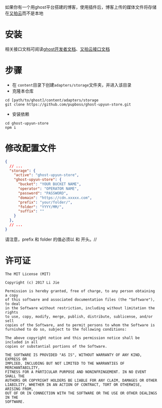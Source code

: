 如果你有一个用ghost平台搭建的博客，使用插件后，博客上传的媒体文件将存储在[又拍云](https://www.upyun.com/)而不是本地


# 安装 
相关接口文档可阅读[ghost开发者文档](https://ghost.org/docs/config/)、[又拍云接口文档](https://api.upyun.com/doc#/api/guide/overview)



# 步骤

- 在 `content`目录下创建`adapters/storage`文件夹，并进入该目录
- 克隆本仓库
```
cd [path/to/ghost]/content/adapters/storage
git clone https://github.com/pupboss/ghost-upyun-store.git
```



- 安装依赖
```
cd ghost-upyun-store
npm i
```

# 修改配置文件
```json
{
  // ...
  "storage": {
    "active": "ghost-upyun-store",
    "ghost-upyun-store": {
      "bucket": "YOUR BUCKET NAME",
      "operator": "OPERATOR NAME",
      "password": "PASSWORD",
      "domain": "https://cdn.xxxxx.com",
      "prefix": "your/folder/",
      "folder": "YYYY/MM/",
      "suffix": ""
    }
  },
  // ...
}
```
请注意，prefix 和 folder 的值必须以 和 开头。//

# 许可证
```
The MIT License (MIT)

Copyright (c) 2017 Li Jie

Permission is hereby granted, free of charge, to any person obtaining a copy
of this software and associated documentation files (the "Software"), to deal
in the Software without restriction, including without limitation the rights
to use, copy, modify, merge, publish, distribute, sublicense, and/or sell
copies of the Software, and to permit persons to whom the Software is
furnished to do so, subject to the following conditions:

The above copyright notice and this permission notice shall be included in all
copies or substantial portions of the Software.

THE SOFTWARE IS PROVIDED "AS IS", WITHOUT WARRANTY OF ANY KIND, EXPRESS OR
IMPLIED, INCLUDING BUT NOT LIMITED TO THE WARRANTIES OF MERCHANTABILITY,
FITNESS FOR A PARTICULAR PURPOSE AND NONINFRINGEMENT. IN NO EVENT SHALL THE
AUTHORS OR COPYRIGHT HOLDERS BE LIABLE FOR ANY CLAIM, DAMAGES OR OTHER
LIABILITY, WHETHER IN AN ACTION OF CONTRACT, TORT OR OTHERWISE, ARISING FROM,
OUT OF OR IN CONNECTION WITH THE SOFTWARE OR THE USE OR OTHER DEALINGS IN THE
SOFTWARE.
```
